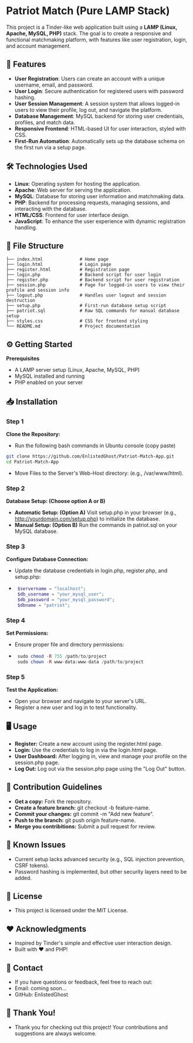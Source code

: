 # Patriot Match (Pure LAMP Stack)
This project is a Tinder-like web application built using a **LAMP (Linux, Apache, MySQL, PHP)** stack. The goal is to create a responsive and functional matchmaking platform, with features like user registration, login, and account management.

## 🚀 Features
- **User Registration**: Users can create an account with a unique username, email, and password.
- **User Login**: Secure authentication for registered users with password hashing.
- **User Session Management**: A session system that allows logged-in users to view their profile, log out, and navigate the platform.
- **Database Management**: MySQL backend for storing user credentials, profiles, and match data.
- **Responsive Frontend**: HTML-based UI for user interaction, styled with CSS.
- **First-Run Automation**: Automatically sets up the database schema on the first run via a setup page.

## 🛠️ Technologies Used
- **Linux**: Operating system for hosting the application.
- **Apache**: Web server for serving the application.
- **MySQL**: Database for storing user information and matchmaking data.
- **PHP**: Backend for processing requests, managing sessions, and interacting with the database.
- **HTML/CSS**: Frontend for user interface design.
- **JavaScript**: To enhance the user experience with dynamic registration handling.

## 📂 File Structure
```plaintext
├── index.html              # Home page
├── login.html              # Login page
├── register.html           # Registration page
├── login.php               # Backend script for user login
├── register.php            # Backend script for user registration
├── session.php             # Page for logged-in users to view their profile and session info
├── logout.php              # Handles user logout and session destruction
├── setup.php               # First-run database setup script
├── patriot.sql             # Raw SQL commands for manual database setup
├── styles.css              # CSS for frontend styling
└── README.md               # Project documentation
```

## ⚙️ Getting Started
**Prerequisites**
- A LAMP server setup (Linux, Apache, MySQL, PHP)
- MySQL installed and running
- PHP enabled on your server

## 📥 Installation

### Step 1
**Clone the Repository:**
- Run the following bash commands in Ubuntu console (copy paste)
```bash
git clone https://github.com/EnlistedGhost/Patriot-Match-App.git
cd Patriot-Match-App
```
- Move Files to the Server's Web-Host directory: (e.g., /var/www/html).

### Step 2
**Database Setup: 
(Choose option A or B)**
- **Automatic Setup: (Option A)** Visit setup.php in your browser (e.g., http://yourdomain.com/setup.php) to initialize the database.
- **Manual Setup: (Option B)** Run the commands in patriot.sql on your MySQL database.

### Step 3
**Configure Database Connection:**
- Update the database credentials in login.php, register.php, and setup.php:
 - ```php
	$servername = "localhost";
	$db_username = "your_mysql_user";
	$db_password = "your_mysql_password";
	$dbname = "patriot"; 
	```

### Step 4
**Set Permissions:** 
- Ensure proper file and directory permissions:
 - ```php
	sudo chmod -R 755 /path/to/project
	sudo chown -R www-data:www-data /path/to/project 
	```

### Step 5
**Test the Application:**
- Open your browser and navigate to your server's URL.
- Register a new user and log in to test functionality.

## 🖥️ Usage
- **Register:** Create a new account using the register.html page.
- **Login:** Use the credentials to log in via the login.html page.
- **User Dashboard:** After logging in, view and manage your profile on the session.php page.
- **Log Out:** Log out via the session.php page using the "Log Out" button.

## 🤝 Contribution Guidelines
- **Get a copy:** Fork the repository.
- **Create a feature branch:** git checkout -b feature-name.
- **Commit your changes:** git commit -m "Add new feature".
- **Push to the branch:** git push origin feature-name.
- **Merge you contribitions:** Submit a pull request for review.

## 🐛 Known Issues
- Current setup lacks advanced security (e.g., SQL injection prevention, CSRF tokens).
- Password hashing is implemented, but other security layers need to be added.

## 📜 License
- This project is licensed under the MIT License.

## ❤️ Acknowledgments
- Inspired by Tinder's simple and effective user interaction design.
- Built with ❤️ and PHP!

## 🔗 Contact
- If you have questions or feedback, feel free to reach out:
 - Email: coming soon...
 - GitHub: EnlistedGhost

## 🌟 Thank You!
- Thank you for checking out this project! Your contributions and suggestions are always welcome.

